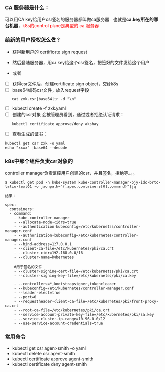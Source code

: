 ### CA 服务器是什么：
   可以用CA key给用户csr签名的服务器都叫做ca服务器，也就是**ca.key所在的哪台机器**，<font color=red>k8s的control plane是典型的 ca 服务器</font>

### 给新的用户授权怎么做？

* 获得新用户的 certificate sign request

* 然后登陆服务器，用ca.key给这个csr签名，把签好的文件发给这个用户


* 或者
- [ ] 获得csr文件后，创建certificate sign object，交给k8s
- [ ] base64编码csr文件，放入request字段
```
   cat zxk.csr|base64|tr -d "\n"
```
- [ ] kubectl create -f zxk.yaml
- [ ] 创建的csr对象 会被管理员看到，通过或者拒绝认证请求：
```
   kubectl certificate approve/deny akshay
```
- [ ]  查看生成的证书：
```
kubectl get csr zxk -o yaml
echo "xxxx" |base64 --decode

```
### k8s中那个组件负责csr对象的

controller manager负责监控用户创建的csr，并且签名，拒绝等。。。


```
$ kubectl get pod -n kube-system kube-controller-manager-bjy-idc-brtc-laliu-test01 -o jsonpath="{.spec.containers[0].command}"|jq

结果：

spec:
  containers:
  - command:
    - kube-controller-manager
    - --allocate-node-cidrs=true
    - --authentication-kubeconfig=/etc/kubernetes/controller-manager.conf
    - --authorization-kubeconfig=/etc/kubernetes/controller-manager.conf
    - --bind-address=127.0.0.1
    - --client-ca-file=/etc/kubernetes/pki/ca.crt
    - --cluster-cidr=192.168.0.0/16
    - --cluster-name=kubernetes
    
    #用于签名的文件
    - --cluster-signing-cert-file=/etc/kubernetes/pki/ca.crt
    - --cluster-signing-key-file=/etc/kubernetes/pki/ca.key
    
    - --controllers=*,bootstrapsigner,tokencleaner
    - --kubeconfig=/etc/kubernetes/controller-manager.conf
    - --leader-elect=true
    - --port=0
    - --requestheader-client-ca-file=/etc/kubernetes/pki/front-proxy-ca.crt
    - --root-ca-file=/etc/kubernetes/pki/ca.crt
    - --service-account-private-key-file=/etc/kubernetes/pki/sa.key
    - --service-cluster-ip-range=10.96.0.0/12
    - --use-service-account-credentials=true
```

### 常用命令

* kubectl get csr   agent-smith -o yaml
* kubectl delete csr   agent-smith
* kubectl certificate approve agent-smith
* kubectl certificate deny agent-smith